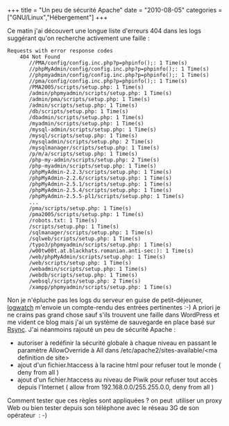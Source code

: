 +++
title = "Un peu de sécurité Apache"
date = "2010-08-05"
categories = ["GNU/Linux","Hébergement"]
+++


Ce matin j'ai découvert une longue liste d'erreurs 404 dans les logs suggérant
qu'on recherche activement une faille :

    Requests with error response codes
        404 Not Found
           //PMA/config/config.inc.php?p=phpinfo();: 1 Time(s)
           //phpMyAdmin/config/config.inc.php?p=phpinfo();: 1 Time(s)
           //phpmyadmin/config/config.inc.php?p=phpinfo();: 1 Time(s)
           //pma/config/config.inc.php?p=phpinfo();: 1 Time(s)
           /PMA2005/scripts/setup.php: 1 Time(s)
           /admin/phpmyadmin/scripts/setup.php: 1 Time(s)
           /admin/pma/scripts/setup.php: 1 Time(s)
           /admin/scripts/setup.php: 1 Time(s)
           /db/scripts/setup.php: 1 Time(s)
           /dbadmin/scripts/setup.php: 1 Time(s)
           /myadmin/scripts/setup.php: 1 Time(s)
           /mysql-admin/scripts/setup.php: 1 Time(s)
           /mysql/scripts/setup.php: 1 Time(s)
           /mysqladmin/scripts/setup.php: 2 Time(s)
           /mysqlmanager/scripts/setup.php: 1 Time(s)
           /p/m/a/scripts/setup.php: 1 Time(s)
           /php-my-admin/scripts/setup.php: 2 Time(s)
           /php-myadmin/scripts/setup.php: 1 Time(s)
           /phpMyAdmin-2.2.3/scripts/setup.php: 1 Time(s)
           /phpMyAdmin-2.2.6/scripts/setup.php: 1 Time(s)
           /phpMyAdmin-2.5.1/scripts/setup.php: 1 Time(s)
           /phpMyAdmin-2.5.4/scripts/setup.php: 1 Time(s)
           /phpMyAdmin-2.5.5-pl1/scripts/setup.php: 1 Time(s)
           ...
           /pma/scripts/setup.php: 1 Time(s)
           /pma2005/scripts/setup.php: 1 Time(s)
           /robots.txt: 1 Time(s)
           /scripts/setup.php: 1 Time(s)
           /sqlmanager/scripts/setup.php: 1 Time(s)
           /sqlweb/scripts/setup.php: 1 Time(s)
           /typo3/phpmyadmin/scripts/setup.php: 1 Time(s)
           /w00tw00t.at.blackhats.romanian.anti-sec:): 1 Time(s)
           /web/phpMyAdmin/scripts/setup.php: 1 Time(s)
           /web/scripts/setup.php: 1 Time(s)
           /webadmin/scripts/setup.php: 1 Time(s)
           /webdb/scripts/setup.php: 1 Time(s)
           /websql/scripts/setup.php: 2 Time(s)
           /xampp/phpmyadmin/scripts/setup.php: 1 Time(s)
    
Non je n'épluche pas les logs du serveur en guise de petit-déjeuner,
[logwatch](http://www.logwatch.org/) m'envoie un compte-rendu des entrées
pertinentes :-) A priori je ne crains pas grand chose sauf s'ils trouvent une
faille dans WordPress et me vident ce blog mais j'ai un système de sauvegarde
en place basé sur [Rsync](http://fr.wikipedia.org/wiki/Rsync). J'ai néanmoins
rajouté un peu de sécurité Apache :

-    autoriser à redéfinir la sécurité globale à chaque niveau en passant le
paramètre AllowOverride à All dans /etc/apache2/sites-available/&lt;ma
definition de site&gt;
-    ajout d'un fichier.htaccess à la racine html pour refuser tout le monde ( deny
from all )
-    ajout d'un fichier.htaccess au niveau de Piwik pour refuser tout accès depuis
l'Internet ( allow from 192.168.0.0/255.255.0.0, deny from all )


Comment tester que ces règles sont appliquées ? on peut  utiliser un proxy
Web ou bien tester depuis son téléphone avec le réseau 3G de son opérateur  :
-)